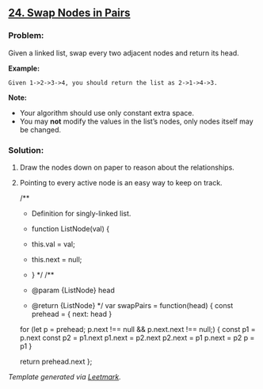 ## [24. Swap Nodes in Pairs](https://leetcode.com/problems/swap-nodes-in-pairs/description/)

### Problem:

Given a linked list, swap every two adjacent nodes and return its head.

**Example:**

    Given 1->2->3->4, you should return the list as 2->1->4->3.

**Note:**

- Your algorithm should use only constant extra space.
- You may **not** modify the values in the list’s nodes, only nodes itself may be changed.

### Solution:

1.  Draw the nodes down on paper to reason about the relationships.
2.  Pointing to every active node is an easy way to keep on track.

    /\*\*

    - Definition for singly-linked list.
    - function ListNode(val) {
    - this.val = val;

    - this.next = null;

    - } \*/ /\*\*
    - <span class="citation" data-cites="param">@param</span> {ListNode} head
    - <span class="citation" data-cites="return">@return</span> {ListNode} \*/ var swapPairs = function(head) { const prehead = { next: head }

    for (let p = prehead; p.next !== null && p.next.next !== null;) { const p1 = p.next const p2 = p1.next p1.next = p2.next p2.next = p1 p.next = p2 p = p1 }

    return prehead.next };

_Template generated via [Leetmark](https://github.com/crimx/crx-leetmark)._
